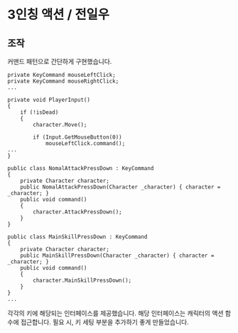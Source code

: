 # 3인칭 액션 / 전일우


## 조작

커맨드 패턴으로 간단하게 구현했습니다.

```
private KeyCommand mouseLeftClick;
private KeyCommand mouseRightClick;
...

private void PlayerInput()
{
    if (!isDead)
    {
        character.Move();

        if (Input.GetMouseButton(0))
            mouseLeftClick.command();
...
}

public class NomalAttackPressDown : KeyCommand
{
    private Character character;
    public NomalAttackPressDown(Character _character) { character = _character; }
    public void command()
    {
        character.AttackPressDown();
    }
}

public class MainSkillPressDown : KeyCommand
{
    private Character character;
    public MainSkillPressDown(Character _character) { character = _character; }
    public void command()
    {
        character.MainSkillPressDown();
    }
}
...
```
각각의 키에 해당되는 인터페이스를 제공했습니다. 해당 인터페이스는 캐릭터의 액션 함수에 접근합니다.
필요 시, 키 세팅 부분을 추가하기 좋게 만들었습니다.

